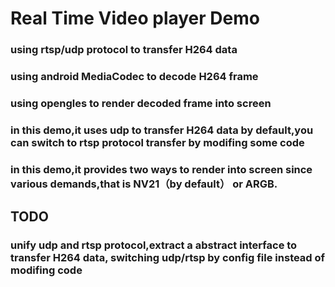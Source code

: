# Real Time Video player Demo
### using rtsp/udp protocol to transfer H264 data
### using android MediaCodec to decode H264 frame
### using opengles to render decoded frame into screen
  
  
### in this demo,it uses udp to transfer H264 data by default,you can switch to rtsp protocol transfer by modifing some code
  
### in this demo,it provides two ways to render into screen since various demands,that is NV21（by default） or ARGB.
  
## TODO
### unify udp and rtsp protocol,extract a abstract interface to transfer H264 data, switching udp/rtsp by config file instead of modifing code
